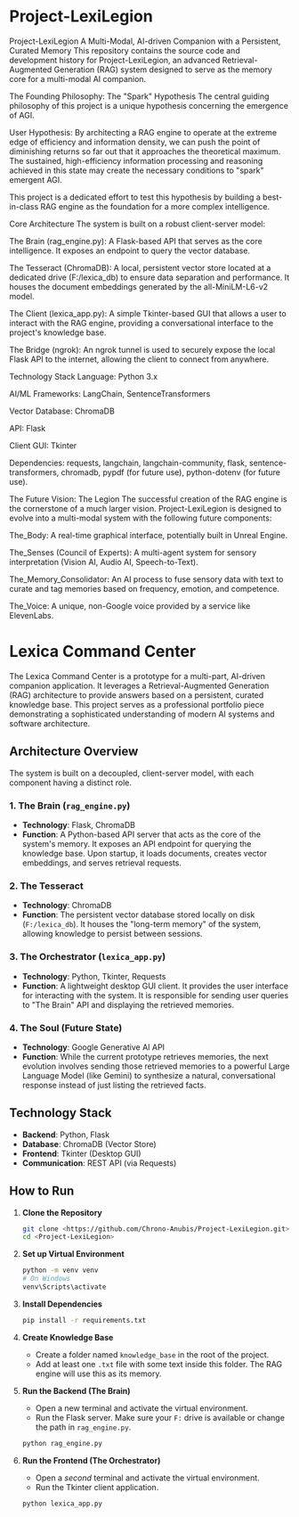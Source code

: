 # Project-LexiLegion
Project-LexiLegion
A Multi-Modal, AI-driven Companion with a Persistent, Curated Memory
This repository contains the source code and development history for Project-LexiLegion, an advanced Retrieval-Augmented Generation (RAG) system designed to serve as the memory core for a multi-modal AI companion.

The Founding Philosophy: The "Spark" Hypothesis
The central guiding philosophy of this project is a unique hypothesis concerning the emergence of AGI.

User Hypothesis: By architecting a RAG engine to operate at the extreme edge of efficiency and information density, we can push the point of diminishing returns so far out that it approaches the theoretical maximum. The sustained, high-efficiency information processing and reasoning achieved in this state may create the necessary conditions to "spark" emergent AGI.

This project is a dedicated effort to test this hypothesis by building a best-in-class RAG engine as the foundation for a more complex intelligence.

Core Architecture
The system is built on a robust client-server model:

The Brain (rag_engine.py): A Flask-based API that serves as the core intelligence. It exposes an endpoint to query the vector database.

The Tesseract (ChromaDB): A local, persistent vector store located at a dedicated drive (F:/lexica_db) to ensure data separation and performance. It houses the document embeddings generated by the all-MiniLM-L6-v2 model.

The Client (lexica_app.py): A simple Tkinter-based GUI that allows a user to interact with the RAG engine, providing a conversational interface to the project's knowledge base.

The Bridge (ngrok): An ngrok tunnel is used to securely expose the local Flask API to the internet, allowing the client to connect from anywhere.

Technology Stack
Language: Python 3.x

AI/ML Frameworks: LangChain, SentenceTransformers

Vector Database: ChromaDB

API: Flask

Client GUI: Tkinter

Dependencies: requests, langchain, langchain-community, flask, sentence-transformers, chromadb, pypdf (for future use), python-dotenv (for future use).

The Future Vision: The Legion
The successful creation of the RAG engine is the cornerstone of a much larger vision. Project-LexiLegion is designed to evolve into a multi-modal system with the following future components:

The_Body: A real-time graphical interface, potentially built in Unreal Engine.

The_Senses (Council of Experts): A multi-agent system for sensory interpretation (Vision AI, Audio AI, Speech-to-Text).

The_Memory_Consolidator: An AI process to fuse sensory data with text to curate and tag memories based on frequency, emotion, and competence.

The_Voice: A unique, non-Google voice provided by a service like ElevenLabs.

# Lexica Command Center

The Lexica Command Center is a prototype for a multi-part, AI-driven companion application. It leverages a Retrieval-Augmented Generation (RAG) architecture to provide answers based on a persistent, curated knowledge base. This project serves as a professional portfolio piece demonstrating a sophisticated understanding of modern AI systems and software architecture.

## Architecture Overview

The system is built on a decoupled, client-server model, with each component having a distinct role.

### 1. The Brain (`rag_engine.py`)
- **Technology**: Flask, ChromaDB
- **Function**: A Python-based API server that acts as the core of the system's memory. It exposes an API endpoint for querying the knowledge base. Upon startup, it loads documents, creates vector embeddings, and serves retrieval requests.

### 2. The Tesseract
- **Technology**: ChromaDB
- **Function**: The persistent vector database stored locally on disk (`F:/lexica_db`). It houses the "long-term memory" of the system, allowing knowledge to persist between sessions.

### 3. The Orchestrator (`lexica_app.py`)
- **Technology**: Python, Tkinter, Requests
- **Function**: A lightweight desktop GUI client. It provides the user interface for interacting with the system. It is responsible for sending user queries to "The Brain" API and displaying the retrieved memories.

### 4. The Soul (Future State)
- **Technology**: Google Generative AI API
- **Function**: While the current prototype retrieves memories, the next evolution involves sending those retrieved memories to a powerful Large Language Model (like Gemini) to synthesize a natural, conversational response instead of just listing the retrieved facts.

## Technology Stack

- **Backend**: Python, Flask
- **Database**: ChromaDB (Vector Store)
- **Frontend**: Tkinter (Desktop GUI)
- **Communication**: REST API (via Requests)

## How to Run

1.  **Clone the Repository**
    ```bash
    git clone <https://github.com/Chrono-Anubis/Project-LexiLegion.git>
    cd <Project-LexiLegion>
    ```

2.  **Set up Virtual Environment**
    ```bash
    python -m venv venv
    # On Windows
    venv\Scripts\activate
    ```

3.  **Install Dependencies**
    ```bash
    pip install -r requirements.txt
    ```

4.  **Create Knowledge Base**
    - Create a folder named `knowledge_base` in the root of the project.
    - Add at least one `.txt` file with some text inside this folder. The RAG engine will use this as its memory.

5.  **Run the Backend (The Brain)**
    - Open a new terminal and activate the virtual environment.
    - Run the Flask server. Make sure your `F:` drive is available or change the path in `rag_engine.py`.
    ```bash
    python rag_engine.py
    ```

6.  **Run the Frontend (The Orchestrator)**
    - Open a *second* terminal and activate the virtual environment.
    - Run the Tkinter client application.
    ```bash
    python lexica_app.py
    ```